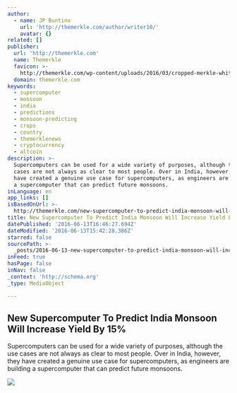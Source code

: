```yaml
---
author:
  - name: JP Buntinx
    url: 'http://themerkle.com/author/writer10/'
    avatar: {}
related: []
publisher:
  url: 'http://themerkle.com'
  name: Themerkle
  favicon: >-
    http://themerkle.com/wp-content/uploads/2016/03/cropped-merkle-white-1-192x192.png
  domain: themerkle.com
keywords:
  - supercomputer
  - monsoon
  - india
  - predictions
  - monsoon-predicting
  - crops
  - country
  - themerklenews
  - cryptocurrency
  - altcoin
description: >-
  Supercomputers can be used for a wide variety of purposes, although the use
  cases are not always as clear to most people. Over in India, however, they
  have created a genuine use case for supercomputers, as engineers are building
  a supercomputer that can predict future monsoons.
inLanguage: en
app_links: []
isBasedOnUrl: >-
  http://themerkle.com/new-supercomputer-to-predict-india-monsoon-will-increase-yield-by-15/
title: New Supercomputer To Predict India Monsoon Will Increase Yield By 15%
datePublished: '2016-06-13T16:46:27.694Z'
dateModified: '2016-06-13T15:42:28.386Z'
starred: false
sourcePath: >-
  _posts/2016-06-13-new-supercomputer-to-predict-india-monsoon-will-increase-yie.md
inFeed: true
hasPage: false
inNav: false
_context: 'http://schema.org'
_type: MediaObject

---
```

<article style=""><h1>New Supercomputer To Predict India Monsoon Will Increase Yield By 15%</h1><p>Supercomputers can be used for a wide variety of purposes, although the use cases are not always as clear to most people. Over in India, however, they have created a genuine use case for supercomputers, as engineers are building a supercomputer that can predict future monsoons.</p><img src="http://themerkle.com/wp-content/uploads/2016/06/shutterstock_370219652.jpg" /></article>
